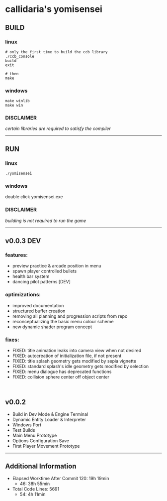 # callidaria's yomisensei

## BUILD

### linux
```
# only the first time to build the ccb library
./ccb_console
build
exit

# then
make
```

### windows
```
make winlib
make win
```

### DISCLAIMER
*certain libraries are required to satisfy the compiler*

***

## RUN

### linux
```
./yomisensei
```

### windows
double click yomisensei.exe

### DISCLAIMER
*building is not required to run the game*

***

## v0.0.3 DEV

### features:
- preview practice & arcade position in menu
- spawn player controlled bullets
- health bar system
- dancing pilot patterns [DEV]

### optimizations:
- improved documentation
- structured buffer creation
- removing all planning and progression scripts from repo
- reconceptualizing the basic menu colour scheme
- new dynamic shader program concept

### fixes:
- FIXED: title animation leaks into camera view when not desired
- FIXED: autocreation of initialization file, if not present
- FIXED: title splash geometry gets modified by sepia vignette
- FIXED: standard splash's idle geometry gets modified by selection
- FIXED: menu dialogue has deprecated functions
- FIXED: collision sphere center off object center

<br>

## v0.0.2
- Build in Dev Mode & Engine Terminal
- Dynamic Entity Loader & Interpreter
- Windows Port
- Test Builds
- Main Menu Prototype
- Options Configuration Save
- First Player Movement Prototype

***

## Additional Information
- Elapsed Worktime After Commit 120: 19h 19min
    + 46: 38h 55min
- Total Code Lines: 5691
    + 54: 4h 11min